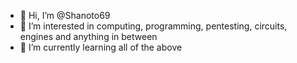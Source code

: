 - 👋 Hi, I’m @Shanoto69
- 👀 I’m interested in computing, programming, pentesting, circuits, engines and anything in between
- 🌱 I’m currently learning all of the above

<!---
Shanoto69/Shanoto69 is a ✨ special ✨ repository because its `README.md` (this file) appears on your GitHub profile.
You can click the Preview link to take a look at your changes.
--->
